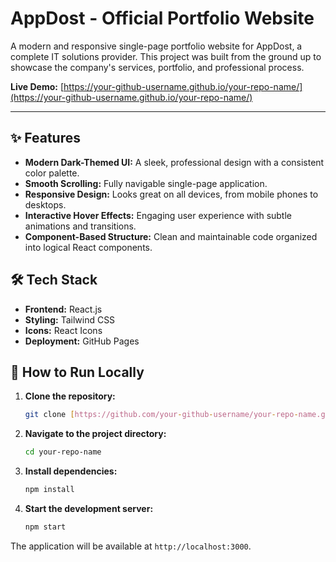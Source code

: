 # AppDost - Official Portfolio Website

A modern and responsive single-page portfolio website for AppDost, a complete IT solutions provider. This project was built from the ground up to showcase the company's services, portfolio, and professional process.

**Live Demo:** [https://your-github-username.github.io/your-repo-name/](https://your-github-username.github.io/your-repo-name/)

---

## ✨ Features

- **Modern Dark-Themed UI:** A sleek, professional design with a consistent color palette.
- **Smooth Scrolling:** Fully navigable single-page application.
- **Responsive Design:** Looks great on all devices, from mobile phones to desktops.
- **Interactive Hover Effects:** Engaging user experience with subtle animations and transitions.
- **Component-Based Structure:** Clean and maintainable code organized into logical React components.

## 🛠️ Tech Stack

- **Frontend:** React.js
- **Styling:** Tailwind CSS
- **Icons:** React Icons
- **Deployment:** GitHub Pages

## 🚀 How to Run Locally

1.  **Clone the repository:**
    ```bash
    git clone [https://github.com/your-github-username/your-repo-name.git](https://github.com/your-github-username/your-repo-name.git)
    ```
2.  **Navigate to the project directory:**
    ```bash
    cd your-repo-name
    ```
3.  **Install dependencies:**
    ```bash
    npm install
    ```
4.  **Start the development server:**
    ```bash
    npm start
    ```

The application will be available at `http://localhost:3000`.
